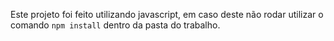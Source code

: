 Este projeto foi feito utilizando javascript, em caso deste não rodar utilizar o comando `npm install` dentro da pasta do trabalho.
